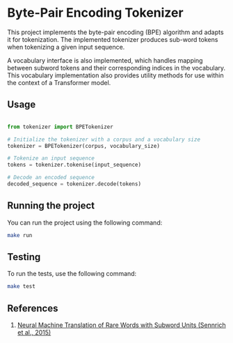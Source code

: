 # Byte-Pair Encoding Tokenizer 

This project implements the byte-pair encoding (BPE) algorithm and adapts it for tokenization. The implemented tokenizer produces sub-word tokens when tokenizing a given input sequence.

A vocabulary interface is also implemented, which handles mapping between subword tokens and their corresponding indices in the vocabulary. This vocabulary implementation also provides utility methods for use within the context of a Transformer model.

## Usage

```python

from tokenizer import BPETokenizer

# Initialize the tokenizer with a corpus and a vocabulary size
tokenizer = BPETokenizer(corpus, vocabulary_size)

# Tokenize an input sequence
tokens = tokenizer.tokenise(input_sequence)

# Decode an encoded sequence
decoded_sequence = tokenizer.decode(tokens)
```

## Running the project

You can run the project using the following command:

```bash
make run
```

## Testing

To run the tests, use the following command:

```bash
make test
```

## References

1. [Neural Machine Translation of Rare Words with Subword Units (Sennrich et al., 2015)](https://arxiv.org/pdf/1508.07909)